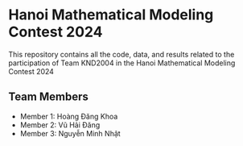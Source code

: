 # Hanoi Mathematical Modeling Contest 2024
This repository contains all the code, data, and results related to the participation of Team KND2004 in the Hanoi Mathematical Modeling Contest 2024

## Team Members
- Member 1: Hoàng Đăng Khoa
- Member 2: Vũ Hải Đăng
- Member 3: Nguyễn Minh Nhật
